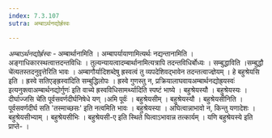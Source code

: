 ```yaml
---
index: 7.3.107
sutra: अम्बाऽर्थनद्योर्ह्रस्वः

---
```

_अम्बाऽर्थनद्योर्ह्रस्वः_ - अम्बार्थानामिति । अम्बापर्यायाणामित्यर्थः नद्यन्तानामिति । अङ्गाधिकारस्थत्वात्तदन्तविधिः । तुल्यन्यायत्वादम्बार्थानामित्यत्रापि तदन्तविधिर्बोध्यः । सम्बुद्धाविति ।सम्बुद्धौ चे॑त्यतस्तदनुवृत्तेरिति भावः । अम्बागौर्यादिशब्देषु ह्रस्वत्वं तु व्यपदेशिवद्भावेन तदन्तत्वाज्ज्ञेयम् । हे बहुश्रेयसि इति । ह्रस्वे सतिएङ्ह्रस्वा॑दिति सम्बुद्धिलोपः । ह्रस्वे गुणस्तु न, प्रक्रियालाघवायअम्बार्थनद्योह्र्यस्वः॑ इत्यनुक्त्वाअम्बार्थनद्योर्गुणः॑ इति वाच्ये ह्रस्वविधिसामर्थ्यादिति स्पष्टं भाष्ये । बहुश्रेयस्यौ । बहुश्रेयस्यः ।दीर्घाज्जसि चे॑ति पूर्वसवर्णदीर्घनिषेधे यण् ।अमि पूर्वः॑ । बहुश्रेयसीम् । बहुश्रेयस्यौ । बहुश्रेयसीनिति । पूर्वसवर्णदीर्घ सति 'तस्माच्छसः' इति नत्वमिति भावः । बहुश्रेयस्या । अघित्वान्नाभावो न, किन्तु यणादेशः । बहुश्रेयसीभ्याम् । बहुश्रेयसीभिः । बहुश्रेयसी-ए इति स्थिते घित्वाऽभावान्न तत्कार्यम् । यणि बहुश्रेयस्ये इति प्राप्ते- ।